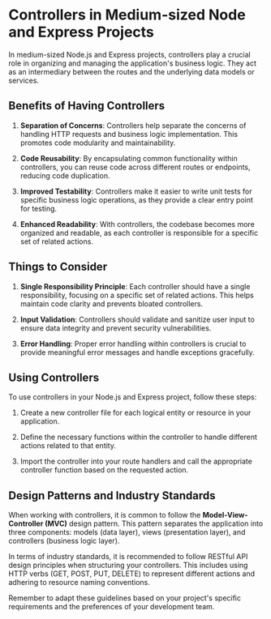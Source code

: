 # Controllers in Medium-sized Node and Express Projects

In medium-sized Node.js and Express projects, controllers play a crucial role in organizing and managing the application's business logic. They act as an intermediary between the routes and the underlying data models or services.

## Benefits of Having Controllers

1. **Separation of Concerns**: Controllers help separate the concerns of handling HTTP requests and business logic implementation. This promotes code modularity and maintainability.

2. **Code Reusability**: By encapsulating common functionality within controllers, you can reuse code across different routes or endpoints, reducing code duplication.

3. **Improved Testability**: Controllers make it easier to write unit tests for specific business logic operations, as they provide a clear entry point for testing.

4. **Enhanced Readability**: With controllers, the codebase becomes more organized and readable, as each controller is responsible for a specific set of related actions.

## Things to Consider

1. **Single Responsibility Principle**: Each controller should have a single responsibility, focusing on a specific set of related actions. This helps maintain code clarity and prevents bloated controllers.

2. **Input Validation**: Controllers should validate and sanitize user input to ensure data integrity and prevent security vulnerabilities.

3. **Error Handling**: Proper error handling within controllers is crucial to provide meaningful error messages and handle exceptions gracefully.

## Using Controllers

To use controllers in your Node.js and Express project, follow these steps:

1. Create a new controller file for each logical entity or resource in your application.

2. Define the necessary functions within the controller to handle different actions related to that entity.

3. Import the controller into your route handlers and call the appropriate controller function based on the requested action.

## Design Patterns and Industry Standards

When working with controllers, it is common to follow the **Model-View-Controller (MVC)** design pattern. This pattern separates the application into three components: models (data layer), views (presentation layer), and controllers (business logic layer).

In terms of industry standards, it is recommended to follow RESTful API design principles when structuring your controllers. This includes using HTTP verbs (GET, POST, PUT, DELETE) to represent different actions and adhering to resource naming conventions.

Remember to adapt these guidelines based on your project's specific requirements and the preferences of your development team.
